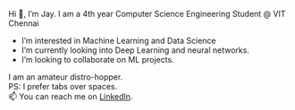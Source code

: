 Hi 👋, I’m Jay. I am a 4th year Computer Science Engineering Student @ VIT Chennai
- I’m interested in Machine Learning and Data Science
- I’m currently looking into Deep Learning and neural networks.
- I’m looking to collaborate on ML projects.  

I am an amateur distro-hopper.  
PS: I prefer tabs over spaces.  
📫 You can reach me on [LinkedIn](https://www.linkedin.com/in/jay-gupta-2k/).

<!---
jaygupta-2k/jaygupta-2k is a ✨ special ✨ repository because its `README.md` (this file) appears on your GitHub profile.
You can click the Preview link to take a look at your changes.
--->
